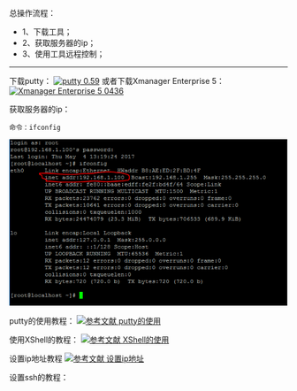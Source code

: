 总操作流程：
- 1、下载工具；
- 2、获取服务器的ip；
- 3、使用工具远程控制；

----------


下载putty：
[![](https://img.shields.io/badge/putty-0.59-green.svg "putty 0.59")](https://pan.baidu.com/s/1T4UYILhzdwoWqkfCINvXgQ)
或者下载Xmanager Enterprise 5：
[![](https://img.shields.io/badge/Xmanager_Enterprise_5-0436-green.svg "Xmanager Enterprise 5 0436")](https://pan.baidu.com/s/13BdHO9Eev2-15rmthagHJw)


获取服务器的ip：
```
命令：ifconfig
```
![](image/3-1.png)

putty的使用教程：
[![](https://img.shields.io/badge/参考文献-putty的使用-yellow.svg "参考文献 putty的使用")](http://www.runoob.com/linux/linux-remote-login.html)


使用XShell的教程：
[![](https://img.shields.io/badge/参考文献-XShell的使用-yellow.svg "参考文献 XShell的使用")](http://www.cnblogs.com/perseverancevictory/p/4910145.html)



设置ip地址教程
[![](https://img.shields.io/badge/参考文献-设置ip地址-yellow.svg "参考文献 设置ip地址")](http://www.linuxidc.com/Linux/2015-01/111265.htm)

设置ssh的教程：
